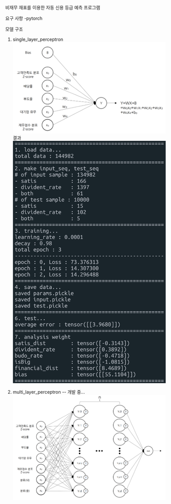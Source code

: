 비재무 재표를 이용한 자동 신용 등급 예측 프로그램

요구 사항
-pytorch

모델 구조
1. single_layer_perceptron
![single_layer](./image/single_layer.png)
결과
![single_layer_result](./image/single_layer_result.png)

2. multi_layer_perceptron -- 개발 중...
![multi_layer](./image/multi_layer.png)